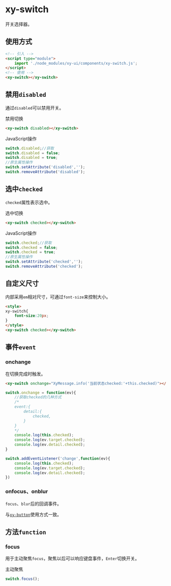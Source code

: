 # xy-switch

开关选择器。

## 使用方式

```html
<!-- 引入 -->
<script type="module">
    import './node_modules/xy-ui/components/xy-switch.js';
</script>
<!-- 使用 -->
<xy-switch></xy-switch>
```

## 禁用`disabled`

通过`disabled`可以禁用开关。

<xy-switch disabled></xy-switch>
<xy-button type="primary" onclick="this.previousElementSibling.disabled=!this.previousElementSibling.disabled">禁用切换</xy-button>

```html
<xy-switch disabled></xy-switch>
```

JavaScript操作

```js
switch.disabled;//获取
switch.disabled = false;
switch.disabled = true;
//原生属性操作
switch.setAttribute('disabled','');
switch.removeAttribute('disabled');
```

## 选中`checked`

`checked`属性表示选中。

<xy-switch checked></xy-switch>
<xy-button type="primary" onclick="this.previousElementSibling.checked=!this.previousElementSibling.checked">选中切换</xy-button>

```html
<xy-switch checked></xy-switch>
```

JavaScript操作

```js
switch.checked;//获取
switch.checked = false;
switch.checked = true;
//原生属性操作
switch.setAttribute('checked','');
switch.removeAttribute('checked');
```

## 自定义尺寸

内部采用`em`相对尺寸，可通过`font-size`来控制大小。

<xy-switch checked></xy-switch>
<xy-slider min="10" max="50" suffix="px" showtips oninput="this.previousElementSibling.style.fontSize=this.value+'px'" ></xy-slider>

```html
<style>
xy-switch{
    font-size:20px;
}
</style>
<xy-switch checked></xy-switch>
```

## 事件`event`

### onchange

在切换完成时触发。

<xy-switch onchange="XyMessage.info('当前状态checked:'+this.checked)"></xy-switch>

```html
<xy-switch onchange="XyMessage.info('当前状态checked:'+this.checked)"></xy-switch>
```

```js
switch.onchange = function(ev){
    //获取checked的几种方式
    /*
    event:{
        detail:{
            checked,
        }
    }
    */
    console.log(this.checked);
    console.log(ev.target.checked);
    console.log(ev.detail.checked);
}

switch.addEventListener('change',function(ev){
    console.log(this.checked);
    console.log(ev.target.checked);
    console.log(ev.detail.checked);
})
```

### onfocus、onblur

`focus`、`blur`后的回调事件。

与[`xy-button`](xy-button.md?id=onfocus、onblur)使用方式一致。

## 方法`function`

### focus

用于主动聚焦`focus`，聚焦以后可以响应键盘事件，`Enter`切换开关。

<xy-switch onfocus="XyMessage.info('focus')" onchange="XyMessage.info('当前状态checked:'+this.checked)"></xy-switch>
<xy-button type="primary" onclick="this.previousElementSibling.focus()">主动聚焦</xy-button>

```js
switch.focus();
```
